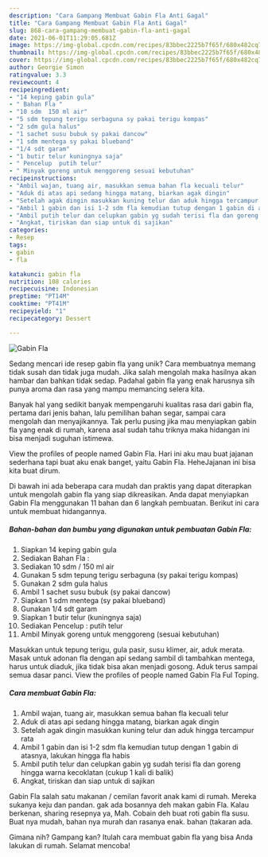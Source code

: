 ```yaml
---
description: "Cara Gampang Membuat Gabin Fla Anti Gagal"
title: "Cara Gampang Membuat Gabin Fla Anti Gagal"
slug: 868-cara-gampang-membuat-gabin-fla-anti-gagal
date: 2021-06-01T11:29:05.681Z
image: https://img-global.cpcdn.com/recipes/83bbec2225b7f65f/680x482cq70/gabin-fla-foto-resep-utama.jpg
thumbnail: https://img-global.cpcdn.com/recipes/83bbec2225b7f65f/680x482cq70/gabin-fla-foto-resep-utama.jpg
cover: https://img-global.cpcdn.com/recipes/83bbec2225b7f65f/680x482cq70/gabin-fla-foto-resep-utama.jpg
author: Georgie Simon
ratingvalue: 3.3
reviewcount: 4
recipeingredient:
- "14 keping gabin gula"
- " Bahan Fla "
- "10 sdm  150 ml air"
- "5 sdm tepung terigu serbaguna sy pakai terigu kompas"
- "2 sdm gula halus"
- "1 sachet susu bubuk sy pakai dancow"
- "1 sdm mentega sy pakai blueband"
- "1/4 sdt garam"
- "1 butir telur kuningnya saja"
- " Pencelup  putih telur"
- " Minyak goreng untuk menggoreng sesuai kebutuhan"
recipeinstructions:
- "Ambil wajan, tuang air, masukkan semua bahan fla kecuali telur"
- "Aduk di atas api sedang hingga matang, biarkan agak dingin"
- "Setelah agak dingin masukkan kuning telur dan aduk hingga tercampur rata"
- "Ambil 1 gabin dan isi 1-2 sdm fla kemudian tutup dengan 1 gabin di atasnya, lakukan hingga fla habis"
- "Ambil putih telur dan celupkan gabin yg sudah terisi fla dan goreng hingga warna kecoklatan (cukup 1 kali di balik)"
- "Angkat, tiriskan dan siap untuk di sajikan"
categories:
- Resep
tags:
- gabin
- fla

katakunci: gabin fla 
nutrition: 108 calories
recipecuisine: Indonesian
preptime: "PT14M"
cooktime: "PT41M"
recipeyield: "1"
recipecategory: Dessert

---
```



![Gabin Fla](https://img-global.cpcdn.com/recipes/83bbec2225b7f65f/680x482cq70/gabin-fla-foto-resep-utama.jpg)

Sedang mencari ide resep gabin fla yang unik? Cara membuatnya memang tidak susah dan tidak juga mudah. Jika salah mengolah maka hasilnya akan hambar dan bahkan tidak sedap. Padahal gabin fla yang enak harusnya sih punya aroma dan rasa yang mampu memancing selera kita.

Banyak hal yang sedikit banyak mempengaruhi kualitas rasa dari gabin fla, pertama dari jenis bahan, lalu pemilihan bahan segar, sampai cara mengolah dan menyajikannya. Tak perlu pusing jika mau menyiapkan gabin fla yang enak di rumah, karena asal sudah tahu triknya maka hidangan ini bisa menjadi suguhan istimewa.

View the profiles of people named Gabin Fla. Hari ini aku mau buat jajanan sederhana tapi buat aku enak banget, yaitu Gabin Fla. HeheJajanan ini bisa kita buat dirum.


Di bawah ini ada beberapa cara mudah dan praktis yang dapat diterapkan untuk mengolah gabin fla yang siap dikreasikan. Anda dapat menyiapkan Gabin Fla menggunakan 11 bahan dan 6 langkah pembuatan. Berikut ini cara untuk membuat hidangannya.

<!--inarticleads1-->

##### Bahan-bahan dan bumbu yang digunakan untuk pembuatan Gabin Fla:

1. Siapkan 14 keping gabin gula
1. Sediakan  Bahan Fla :
1. Sediakan 10 sdm / 150 ml air
1. Gunakan 5 sdm tepung terigu serbaguna (sy pakai terigu kompas)
1. Gunakan 2 sdm gula halus
1. Ambil 1 sachet susu bubuk (sy pakai dancow)
1. Siapkan 1 sdm mentega (sy pakai blueband)
1. Gunakan 1/4 sdt garam
1. Siapkan 1 butir telur (kuningnya saja)
1. Sediakan  Pencelup : putih telur
1. Ambil  Minyak goreng untuk menggoreng (sesuai kebutuhan)


Masukkan untuk tepung terigu, gula pasir, susu klimer, air, aduk merata. Masak untuk adonan fla dengan api sedang sambil di tambahkan mentega, harus untuk diaduk, jika tidak bisa akan menjadi gosong. Aduk terus sampai semua dasar panci. View the profiles of people named Gabin Fla Ful Toping. 

<!--inarticleads2-->

##### Cara membuat Gabin Fla:

1. Ambil wajan, tuang air, masukkan semua bahan fla kecuali telur
1. Aduk di atas api sedang hingga matang, biarkan agak dingin
1. Setelah agak dingin masukkan kuning telur dan aduk hingga tercampur rata
1. Ambil 1 gabin dan isi 1-2 sdm fla kemudian tutup dengan 1 gabin di atasnya, lakukan hingga fla habis
1. Ambil putih telur dan celupkan gabin yg sudah terisi fla dan goreng hingga warna kecoklatan (cukup 1 kali di balik)
1. Angkat, tiriskan dan siap untuk di sajikan


Gabin Fla salah satu makanan / cemilan favorit anak kami di rumah. Mereka sukanya keju dan pandan. gak ada bosannya deh makan gabin Fla. Kalau berkenan, sharing resepnya ya, Mah. Cobain deh buat roti gabin fla susu. Buat nya mudah, bahan nya murah dan rasanya enak. bahan (takaran ada. 

Gimana nih? Gampang kan? Itulah cara membuat gabin fla yang bisa Anda lakukan di rumah. Selamat mencoba!
